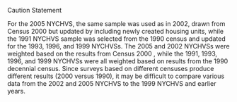 Caution Statement

For the 2005 NYCHVS, the same sample was used as in 2002, drawn from Census 2000 but updated by including newly created housing units, while the 1991 NYCHVS sample was selected from the 1990 census and updated for the 1993, 1996, and 1999 NYCHVSs.
The 2005 and 2002 NYCHVSs were weighted based on the results from Census 2000 , while the 1991, 1993, 1996, and 1999 NYCHVSs were all weighted based on results from the 1990 decennial census. Since surveys based on different censuses produce different results (2000 versus 1990), it may be difficult to compare various data from the 2002 and 2005 NYCHVS to the 1999 NYCHVS and earlier years.
